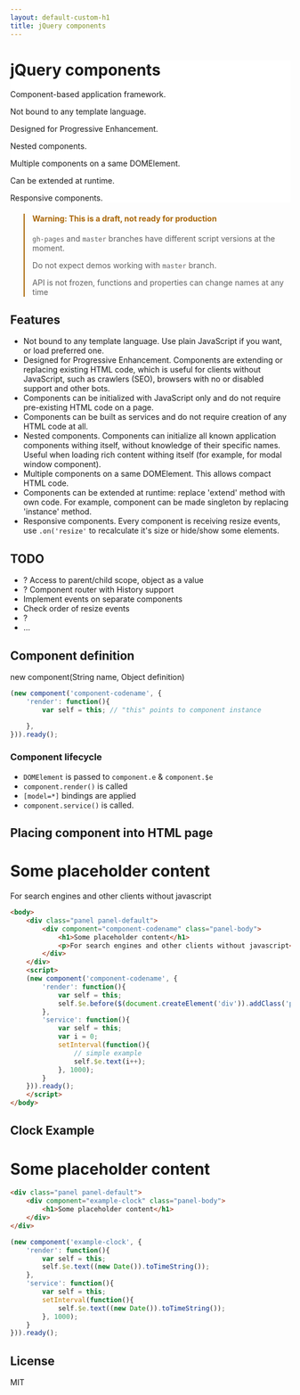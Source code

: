 ```yaml
---
layout: default-custom-h1
title: jQuery components
---
```


<div class="jumbotron" style="padding: 0; margin-top: 30px; background: #fff; background: linear-gradient(to right, rgba(255,255,255,1) 0%,rgba(255,255,255,0) 10%,rgba(255,255,255,1) 96%,rgba(255,255,255,1) 100%) top left repeat-x, linear-gradient(to bottom, rgba(255,255,255,1) 0%,rgba(255,255,255,0.85) 28%,rgba(255,255,255,0.7) 53%,rgba(255,255,255,0.85) 87%,rgba(255,255,255,1) 100%) left top repeat-x, url({{ site.baseurl }}/css/images/hero-bg.png) left top repeat;">
	<div>
		<h1>jQuery components</h1>
		<div component="slider" slider-vertical>
			<p>Component-based application framework.</p>
			<p>Not bound to any template language.</p>
			<p>Designed for Progressive Enhancement.</p>
			<p>Nested components.</p>
			<p>Multiple components on a same DOMElement.</p>
			<p>Can be extended at runtime.</p>
			<p>Responsive components.</p>
		</div>
	</div>
</div>

<blockquote class="bg-warning" style="border-left-color: #aa6708;">
<h4 style="color: #aa6708;">Warning: This is a draft, not ready for production</h4>
<p><code>gh-pages</code> and <code>master</code> branches have different script versions at the moment.</p>
<p>Do not expect demos working with <code>master</code> branch.</p>
<p>API is not frozen, functions and properties can change names at any time</p>
</blockquote>

## Features

* Not bound to any template language. Use plain JavaScript if you want, or load preferred one.
* Designed for Progressive Enhancement. Components are extending or replacing existing HTML code, which is useful for clients without JavaScript, such as crawlers (SEO), browsers with no or disabled support and other bots.
* Components can be initialized with JavaScript only and do not require pre-existing HTML code on a page.
* Components can be built as services and do not require creation of any HTML code at all.
* Nested components. Components can initialize all known application components withing itself, without knowledge of their specific names. Useful when loading rich content withing itself (for example, for modal window component).
* Multiple components on a same DOMElement. This allows compact HTML code.
* Components can be extended at runtime: replace 'extend' method with own code. For example, component can be made singleton by replacing 'instance' method.
* Responsive components. Every component is receiving resize events, use `.on('resize'` to recalculate it's size or hide/show some elements.



## TODO

* ? Access to parent/child scope, object as a value
* ? Component router with History support
* Implement events on separate components
* Check order of resize events
* ?
* ...


## Component definition

new component(String name, Object definition)

```js
(new component('component-codename', {
	'render': function(){
		var self = this; // "this" points to component instance

	},
})).ready();
```

### Component lifecycle
- `DOMElement` is passed to `component.e` & `component.$e`
- `component.render()` is called
- `[model=*]` bindings are applied
- `component.service()` is called.


## Placing component into HTML page

<div class="panel panel-default">
	<div component="component-codename" class="panel-body">
		<h1>Some placeholder content</h1>
		<p>For search engines and other clients without javascript</p>
	</div>
</div>
<script>
	(new component('component-codename', {
		'render': function(){
			var self = this;
			self.$e.before($(document.createElement('div')).addClass('panel-heading').text('Sample text'));
		},
		'service': function(){
			var self = this;
			var i = 0;
			setInterval(function(){
				// simple example
				self.$e.text(i++);
			}, 1000);
		}
	})).ready();
</script>

```html
<body>
	<div class="panel panel-default">
		<div component="component-codename" class="panel-body">
			<h1>Some placeholder content</h1>
			<p>For search engines and other clients without javascript</p>
		</div>
	</div>
	<script>
	(new component('component-codename', {
		'render': function(){
			var self = this;
			self.$e.before($(document.createElement('div')).addClass('panel-heading').text('Sample text'));
		},
		'service': function(){
			var self = this;
			var i = 0;
			setInterval(function(){
				// simple example
				self.$e.text(i++);
			}, 1000);
		}
	})).ready();
	</script>
</body>
```

<!--
## Binding

<div class="panel panel-default">
	<div component="bind-example" class="panel-body"></div>
</div>
<script>
	new component('bind-example', function(){
		var self = this;
		self.$e.html('<span model="alice"></span> <span model="bob"></span>');
		self.scope.alice = 'Alice';
		self.scope.bob = 'Bob';
		// Here you can set initial values for self.scope
		// self.sync() will do nothing since values are still detached from DOM
	}, function(){
		var self = this;
		setInterval(function(){
			// swap values every second
			[self.scope.alice, self.scope.bob] = [self.scope.bob, self.scope.alice];
			// Here you MUST call `self.sync()` every time after modifying `self.scope`
			// (after receiving data via ajax and setting scope variables, for example).
			self.sync();
		}, 1000);
	})
</script>

```html
<div class="panel panel-default">
	<div component="bind-example" class="panel-body"></div>
</div>
```

```js
new component('bind-example', function(){
	var self = this;
	self.$e.html('<span model="alice"></span> <span model="bob"></span>');
	self.scope.alice = 'Alice';
	self.scope.bob = 'Bob';
	// Here you can set initial values for self.scope
	// self.sync() will do nothing since values are still detached from DOM
}, function(){
	var self = this;
	setInterval(function(){
		// swap values every second
		[self.scope.alice, self.scope.bob] = [self.scope.bob, self.scope.alice];
		// Here you MUST call `self.sync()` every time after modifying `self.scope`
		// (after receiving data via ajax and setting scope variables, for example).
		self.sync();
	}, 1000);
})
```
-->


## Clock Example

<div class="panel panel-default">
	<div component="example-clock" class="panel-body">
		<h1>Some placeholder content</h1>
	</div>
</div>

<script>
(new component('example-clock', {
	'render': function(){
		var self = this;
		self.$e.text((new Date()).toTimeString());
	},
	'service': function(){
		var self = this;
		setInterval(function(){
			self.$e.text((new Date()).toTimeString());
		}, 1000);
	}
})).ready();
</script>

```html
<div class="panel panel-default">
	<div component="example-clock" class="panel-body">
		<h1>Some placeholder content</h1>
	</div>
</div>
```

```js
(new component('example-clock', {
	'render': function(){
		var self = this;
		self.$e.text((new Date()).toTimeString());
	},
	'service': function(){
		var self = this;
		setInterval(function(){
			self.$e.text((new Date()).toTimeString());
		}, 1000);
	}
})).ready();
```



## License
MIT
